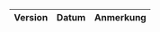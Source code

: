 | Version | Datum      | Anmerkung                                                                                      |
|---------|------------|------------------------------------------------------------------------------------------------|

